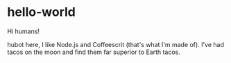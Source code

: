 # hello-world

Hi humans!

hubot here, I like Node.js and Coffeescrit (that's what I'm made of).
I've had tacos on the moon and find them far superior to Earth tacos.
